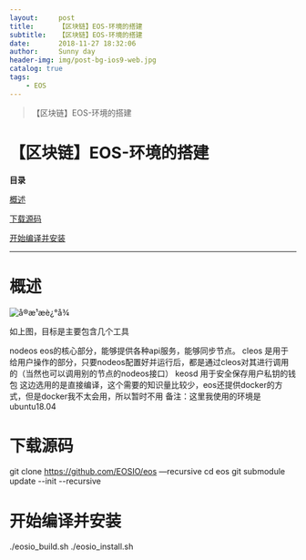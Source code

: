 ```yaml
---
layout:     post
title:      【区块链】EOS-环境的搭建
subtitle:   【区块链】EOS-环境的搭建
date:       2018-11-27 18:32:06
author:     Sunny day
header-img: img/post-bg-ios9-web.jpg
catalog: true
tags:
    - EOS
---
```


>【区块链】EOS-环境的搭建

# 【区块链】EOS-环境的搭建


**目录**

[概述](#%E6%A6%82%E8%BF%B0)

[下载源码](#%E4%B8%8B%E8%BD%BD%E6%BA%90%E7%A0%81)

[开始编译并安装](#%E5%BC%80%E5%A7%8B%E7%BC%96%E8%AF%91%E5%B9%B6%E5%AE%89%E8%A3%85)

----

# 概述

![å®æ¹æè¿°å¾](https://img-blog.csdnimg.cn/20181111132844606.png?x-oss-process=image/watermark,type_ZmFuZ3poZW5naGVpdGk,shadow_10,text_aHR0cHM6Ly9ibG9nLmNzZG4ubmV0L2xpaG4xOTg3,size_16,color_FFFFFF,t_70)

如上图，目标是主要包含几个工具

nodeos eos的核心部分，能够提供各种api服务，能够同步节点。
cleos 是用于给用户操作的部分，只要nodeos配置好并运行后，都是通过cleos对其进行调用的（当然也可以调用别的节点的nodeos接口）
keosd 用于安全保存用户私钥的钱包
这边选用的是直接编译，这个需要的知识量比较少，eos还提供docker的方式，但是docker我不太会用，所以暂时不用
备注：这里我使用的环境是ubuntu18.04

# 下载源码

git clone https://github.com/EOSIO/eos —recursive cd eos git submodule update --init --recursive

# 开始编译并安装

./eosio_build.sh ./eosio_install.sh

 


